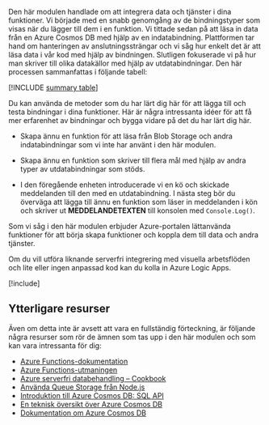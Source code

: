 Den här modulen handlade om att integrera data och tjänster i dina funktioner. Vi började med en snabb genomgång av de bindningstyper som visas när du lägger till dem i en funktion. Vi tittade sedan på att läsa in data från en Azure Cosmos DB med hjälp av en indatabindning. Plattformen tar hand om hanteringen av anslutningssträngar och vi såg hur enkelt det är att läsa data i vår kod med hjälp av bindningen. Slutligen fokuserade vi på hur man skriver till olika datakällor med hjälp av utdatabindningar. Den här processen sammanfattas i följande tabell:

[!INCLUDE [summary table](./summary-table.md)]

Du kan använda de metoder som du har lärt dig här för att lägga till och testa bindningar i dina funktioner. Här är några intressanta idéer för att få mer erfarenhet av bindningar och bygga vidare på det du har lärt dig här.

* Skapa ännu en funktion för att läsa från Blob Storage och andra indatabindningar som vi inte har använt i den här modulen.

* Skapa ännu en funktion som skriver till flera mål med hjälp av andra typer av utdatabindningar som stöds.

* I den föregående enheten introducerade vi en kö och skickade meddelanden till den med en utdatabindning. I nästa steg bör du överväga att lägga till ännu en funktion som läser in meddelanden i kön och skriver ut **MEDDELANDETEXTEN** till konsolen med `Console.Log()`.

Som vi såg i den här modulen erbjuder Azure-portalen lättanvända funktioner för att börja skapa funktioner och koppla dem till data och andra tjänster.

Om du vill utföra liknande serverfri integrering med visuella arbetsflöden och lite eller ingen anpassad kod kan du kolla in Azure Logic Apps.

[!include[](../../../includes/azure-sandbox-cleanup.md)]

## <a name="additional-resources"></a>Ytterligare resurser

Även om detta inte är avsett att vara en fullständig förteckning, är följande några resurser som rör de ämnen som tas upp i den här modulen och som kan vara intressanta för dig:

* [Azure Functions-dokumentation](https://docs.microsoft.com/azure/azure-functions/)
* [Azure Functions-utmaningen](https://aka.ms/afc)
* [Azure serverfri databehandling – Cookbook](https://azure.microsoft.com/resources/azure-serverless-computing-cookbook/)
* [Använda Queue Storage från Node.js](https://docs.microsoft.com/azure/storage/queues/storage-nodejs-how-to-use-queues)
* [Introduktion till Azure Cosmos DB: SQL API](https://docs.microsoft.com/azure/cosmos-db/sql-api-introduction)
* [En teknisk översikt över Azure Cosmos DB](https://azure.microsoft.com/blog/a-technical-overview-of-azure-cosmos-db/)
* [Dokumentation om Azure Cosmos DB](https://docs.microsoft.com/azure/cosmos-db/)
